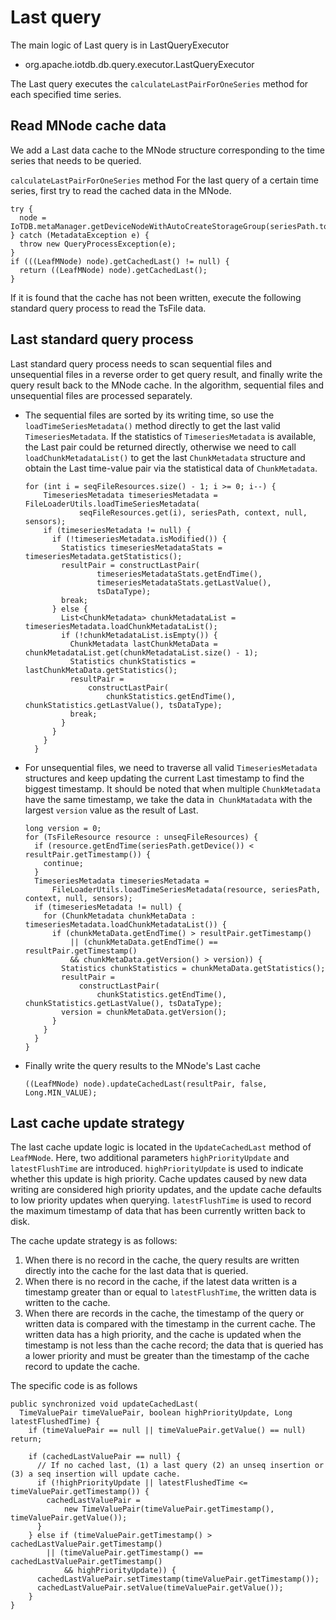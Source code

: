 <!--

    Licensed to the Apache Software Foundation (ASF) under one
    or more contributor license agreements.  See the NOTICE file
    distributed with this work for additional information
    regarding copyright ownership.  The ASF licenses this file
    to you under the Apache License, Version 2.0 (the
    "License"); you may not use this file except in compliance
    with the License.  You may obtain a copy of the License at
    
        http://www.apache.org/licenses/LICENSE-2.0
    
    Unless required by applicable law or agreed to in writing,
    software distributed under the License is distributed on an
    "AS IS" BASIS, WITHOUT WARRANTIES OR CONDITIONS OF ANY
    KIND, either express or implied.  See the License for the
    specific language governing permissions and limitations
    under the License.

-->

# Last query

The main logic of Last query is in LastQueryExecutor

* org.apache.iotdb.db.query.executor.LastQueryExecutor

The Last query executes the `calculateLastPairForOneSeries` method for each specified time series.

## Read MNode cache data

We add a Last data cache to the MNode structure corresponding to the time series that needs to be queried.

`calculateLastPairForOneSeries` method For the last query of a certain time series, first try to read the cached data in the MNode.

```
try {
  node = IoTDB.metaManager.getDeviceNodeWithAutoCreateStorageGroup(seriesPath.toString());
} catch (MetadataException e) {
  throw new QueryProcessException(e);
}
if (((LeafMNode) node).getCachedLast() != null) {
  return ((LeafMNode) node).getCachedLast();
}
```
If it is found that the cache has not been written, execute the following standard query process to read the TsFile data.

## Last standard query process

Last standard query process needs to scan sequential files and unsequential files in a reverse order to get query result, and finally write the query result back to the MNode cache.  In the algorithm, sequential files and  unsequential  files are processed separately.
- The sequential files are sorted by its writing time, so use the `loadTimeSeriesMetadata()` method directly to get the last valid ` TimeseriesMetadata`. If the statistics of `TimeseriesMetadata` is available, the Last pair could be returned directly, otherwise we need to call `loadChunkMetadataList()` to get the last `ChunkMetadata` structure and obtain the Last time-value pair via the statistical data of `ChunkMetadata`.
    ```
    for (int i = seqFileResources.size() - 1; i >= 0; i--) {
        TimeseriesMetadata timeseriesMetadata = FileLoaderUtils.loadTimeSeriesMetadata(
                seqFileResources.get(i), seriesPath, context, null, sensors);
        if (timeseriesMetadata != null) {
          if (!timeseriesMetadata.isModified()) {
            Statistics timeseriesMetadataStats = timeseriesMetadata.getStatistics();
            resultPair = constructLastPair(
                    timeseriesMetadataStats.getEndTime(),
                    timeseriesMetadataStats.getLastValue(),
                    tsDataType);
            break;
          } else {
            List<ChunkMetadata> chunkMetadataList = timeseriesMetadata.loadChunkMetadataList();
            if (!chunkMetadataList.isEmpty()) {
              ChunkMetadata lastChunkMetaData = chunkMetadataList.get(chunkMetadataList.size() - 1);
              Statistics chunkStatistics = lastChunkMetaData.getStatistics();
              resultPair =
                  constructLastPair(
                      chunkStatistics.getEndTime(), chunkStatistics.getLastValue(), tsDataType);
              break;
            }
          }
        }
      }
    ```
- For unsequential files, we need to traverse all valid `TimeseriesMetadata` structures and keep updating the current Last timestamp to find the biggest timestamp. It should be noted that when multiple `ChunkMetadata` have the same timestamp, we take the data in` ChunkMatadata` with the largest `version` value as the result of Last.

    ```
    long version = 0;
    for (TsFileResource resource : unseqFileResources) {
      if (resource.getEndTime(seriesPath.getDevice()) < resultPair.getTimestamp()) {
        continue;
      }
      TimeseriesMetadata timeseriesMetadata =
          FileLoaderUtils.loadTimeSeriesMetadata(resource, seriesPath, context, null, sensors);
      if (timeseriesMetadata != null) {
        for (ChunkMetadata chunkMetaData : timeseriesMetadata.loadChunkMetadataList()) {
          if (chunkMetaData.getEndTime() > resultPair.getTimestamp()
              || (chunkMetaData.getEndTime() == resultPair.getTimestamp()
              && chunkMetaData.getVersion() > version)) {
            Statistics chunkStatistics = chunkMetaData.getStatistics();
            resultPair =
                constructLastPair(
                    chunkStatistics.getEndTime(), chunkStatistics.getLastValue(), tsDataType);
            version = chunkMetaData.getVersion();
          }
        }
      }
    }
    ```
 - Finally write the query results to the MNode's Last cache
    ```
    ((LeafMNode) node).updateCachedLast(resultPair, false, Long.MIN_VALUE);
    ```

## Last cache update strategy

The last cache update logic is located in the `UpdateCachedLast` method of` LeafMNode`. Here, two additional parameters `highPriorityUpdate` and` latestFlushTime` are introduced.  `highPriorityUpdate` is used to indicate whether this update is high priority. Cache updates caused by new data writing are considered high priority updates, and the update cache defaults to low priority updates when querying.  `latestFlushTime` is used to record the maximum timestamp of data that has been currently written back to disk.

The cache update strategy is as follows:

1. When there is no record in the cache, the query results are written directly into the cache for the last data that is queried.
2. When there is no record in the cache, if the latest data written is a timestamp greater than or equal to `latestFlushTime`, the written data is written to the cache.
3. When there are records in the cache, the timestamp of the query or written data is compared with the timestamp in the current cache.  The written data has a high priority, and the cache is updated when the timestamp is not less than the cache record; the data that is queried has a lower priority and must be greater than the timestamp of the cache record to update the cache.

The specific code is as follows
```
public synchronized void updateCachedLast(
  TimeValuePair timeValuePair, boolean highPriorityUpdate, Long latestFlushedTime) {
    if (timeValuePair == null || timeValuePair.getValue() == null) return;
    
    if (cachedLastValuePair == null) {
      // If no cached last, (1) a last query (2) an unseq insertion or (3) a seq insertion will update cache.
      if (!highPriorityUpdate || latestFlushedTime <= timeValuePair.getTimestamp()) {
        cachedLastValuePair =
            new TimeValuePair(timeValuePair.getTimestamp(), timeValuePair.getValue());
      }
    } else if (timeValuePair.getTimestamp() > cachedLastValuePair.getTimestamp()
        || (timeValuePair.getTimestamp() == cachedLastValuePair.getTimestamp()
            && highPriorityUpdate)) {
      cachedLastValuePair.setTimestamp(timeValuePair.getTimestamp());
      cachedLastValuePair.setValue(timeValuePair.getValue());
    }
}
```